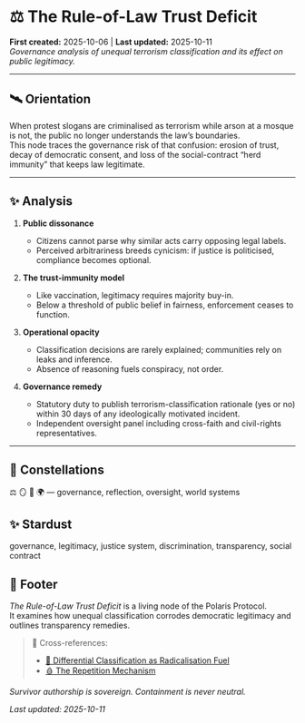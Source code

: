 # ⚖️ The Rule-of-Law Trust Deficit
**First created:** 2025-10-06 | **Last updated:** 2025-10-11  
*Governance analysis of unequal terrorism classification and its effect on public legitimacy.*

---

## 🛰️ Orientation  
When protest slogans are criminalised as terrorism while arson at a mosque is not, the public no longer understands the law’s boundaries.  
This node traces the governance risk of that confusion: erosion of trust, decay of democratic consent, and loss of the social-contract “herd immunity” that keeps law legitimate.

---

## ✨ Analysis  

1. **Public dissonance**  
   - Citizens cannot parse why similar acts carry opposing legal labels.  
   - Perceived arbitrariness breeds cynicism: if justice is politicised, compliance becomes optional.  

2. **The trust-immunity model**  
   - Like vaccination, legitimacy requires majority buy-in.  
   - Below a threshold of public belief in fairness, enforcement ceases to function.  

3. **Operational opacity**  
   - Classification decisions are rarely explained; communities rely on leaks and inference.  
   - Absence of reasoning fuels conspiracy, not order.  

4. **Governance remedy**  
   - Statutory duty to publish terrorism-classification rationale (yes or no) within 30 days of any ideologically motivated incident.  
   - Independent oversight panel including cross-faith and civil-rights representatives.  

---

## 🌌 Constellations  
⚖️ 🪞 🧿 🌍 — governance, reflection, oversight, world systems  

## ✨ Stardust  
governance, legitimacy, justice system, discrimination, transparency, social contract  

## 🏮 Footer  
*The Rule-of-Law Trust Deficit* is a living node of the Polaris Protocol.  
It examines how unequal classification corrodes democratic legitimacy and outlines transparency remedies.  

> 📡 Cross-references:
> 
> - [🧨 Differential Classification as Radicalisation Fuel](../🪬_Radicalisation_Extremism/🧨_differential_classification_as_radicalisation_fuel.md)  
> - [🩸 The Repetition Mechanism](../🗝️_Politics_Memory_Work/🩸_the_repetition_mechanism.md)  

*Survivor authorship is sovereign. Containment is never neutral.*  

_Last updated: 2025-10-11_
